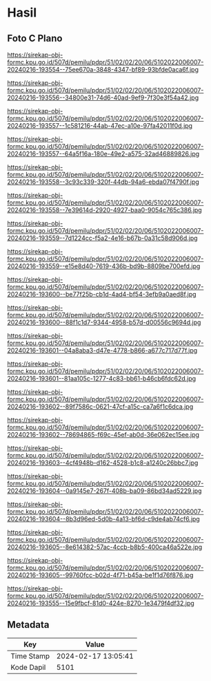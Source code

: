 # Hasil

## Foto C Plano

https://sirekap-obj-formc.kpu.go.id/507d/pemilu/pdpr/51/02/02/20/06/5102022006007-20240216-193554--75ee670a-3848-4347-bf89-93bfde0aca6f.jpg

https://sirekap-obj-formc.kpu.go.id/507d/pemilu/pdpr/51/02/02/20/06/5102022006007-20240216-193556--34800e31-74d6-40ad-9ef9-7f30e3f54a42.jpg

https://sirekap-obj-formc.kpu.go.id/507d/pemilu/pdpr/51/02/02/20/06/5102022006007-20240216-193557--1c581216-44ab-47ec-a10e-97fa42011f0d.jpg

https://sirekap-obj-formc.kpu.go.id/507d/pemilu/pdpr/51/02/02/20/06/5102022006007-20240216-193557--64a5f16a-180e-49e2-a575-32ad46889826.jpg

https://sirekap-obj-formc.kpu.go.id/507d/pemilu/pdpr/51/02/02/20/06/5102022006007-20240216-193558--3c93c339-320f-44db-94a6-ebda07f4790f.jpg

https://sirekap-obj-formc.kpu.go.id/507d/pemilu/pdpr/51/02/02/20/06/5102022006007-20240216-193558--7e39614d-2920-4927-baa0-9054c765c386.jpg

https://sirekap-obj-formc.kpu.go.id/507d/pemilu/pdpr/51/02/02/20/06/5102022006007-20240216-193559--7d1224cc-f5a2-4e16-b67b-0a31c58d906d.jpg

https://sirekap-obj-formc.kpu.go.id/507d/pemilu/pdpr/51/02/02/20/06/5102022006007-20240216-193559--e15e8d40-7619-436b-bd9b-8809be700efd.jpg

https://sirekap-obj-formc.kpu.go.id/507d/pemilu/pdpr/51/02/02/20/06/5102022006007-20240216-193600--be77f25b-cb1d-4ad4-bf54-3efb9a0aed8f.jpg

https://sirekap-obj-formc.kpu.go.id/507d/pemilu/pdpr/51/02/02/20/06/5102022006007-20240216-193600--88f1c1d7-9344-4958-b57d-d00556c9694d.jpg

https://sirekap-obj-formc.kpu.go.id/507d/pemilu/pdpr/51/02/02/20/06/5102022006007-20240216-193601--04a8aba3-d47e-4778-b866-a677c717d77f.jpg

https://sirekap-obj-formc.kpu.go.id/507d/pemilu/pdpr/51/02/02/20/06/5102022006007-20240216-193601--81aa105c-1277-4c83-bb61-b46cb6fdc62d.jpg

https://sirekap-obj-formc.kpu.go.id/507d/pemilu/pdpr/51/02/02/20/06/5102022006007-20240216-193602--89f7586c-0621-47cf-a15c-ca7a6f1c6dca.jpg

https://sirekap-obj-formc.kpu.go.id/507d/pemilu/pdpr/51/02/02/20/06/5102022006007-20240216-193602--78694865-f69c-45ef-ab0d-36e062ec15ee.jpg

https://sirekap-obj-formc.kpu.go.id/507d/pemilu/pdpr/51/02/02/20/06/5102022006007-20240216-193603--4cf4948b-d162-4528-b1c8-a1240c26bbc7.jpg

https://sirekap-obj-formc.kpu.go.id/507d/pemilu/pdpr/51/02/02/20/06/5102022006007-20240216-193604--0a9145e7-267f-408b-ba09-86bd34ad5229.jpg

https://sirekap-obj-formc.kpu.go.id/507d/pemilu/pdpr/51/02/02/20/06/5102022006007-20240216-193604--8b3d96ed-5d0b-4a13-bf6d-c9de4ab74cf6.jpg

https://sirekap-obj-formc.kpu.go.id/507d/pemilu/pdpr/51/02/02/20/06/5102022006007-20240216-193605--8e614382-57ac-4ccb-b8b5-400ca46a522e.jpg

https://sirekap-obj-formc.kpu.go.id/507d/pemilu/pdpr/51/02/02/20/06/5102022006007-20240216-193605--99760fcc-b02d-4f71-b45a-be1f1d76f876.jpg

https://sirekap-obj-formc.kpu.go.id/507d/pemilu/pdpr/51/02/02/20/06/5102022006007-20240216-193555--15e9fbcf-81d0-424e-8270-1e3479f4df32.jpg


## Metadata

| Key        | Value               |
| ---------- | ------------------- |
| Time Stamp | 2024-02-17 13:05:41 |
| Kode Dapil | 5101                |



